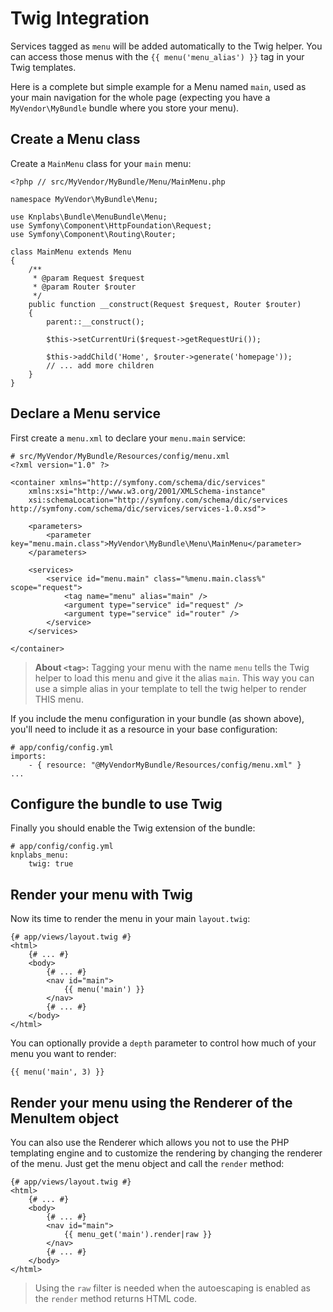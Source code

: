 Twig Integration
================

Services tagged as `menu` will be added automatically to the Twig helper. You
can access those menus with the `{{ menu('menu_alias') }}` tag in your Twig templates.

Here is a complete but simple example for a Menu named `main`, used as your
main navigation for the whole page (expecting you have a `MyVendor\MyBundle` bundle
where you store your menu).

Create a Menu class
-------------------

Create a `MainMenu` class for your `main` menu:

    <?php // src/MyVendor/MyBundle/Menu/MainMenu.php

    namespace MyVendor\MyBundle\Menu;

    use Knplabs\Bundle\MenuBundle\Menu;
    use Symfony\Component\HttpFoundation\Request;
    use Symfony\Component\Routing\Router;

    class MainMenu extends Menu
    {
        /**
         * @param Request $request
         * @param Router $router
         */
        public function __construct(Request $request, Router $router)
        {
            parent::__construct();

            $this->setCurrentUri($request->getRequestUri());

            $this->addChild('Home', $router->generate('homepage'));
            // ... add more children
        }
    }

Declare a Menu service
----------------------

First create a `menu.xml` to declare your `menu.main` service:

    # src/MyVendor/MyBundle/Resources/config/menu.xml
    <?xml version="1.0" ?>

    <container xmlns="http://symfony.com/schema/dic/services"
        xmlns:xsi="http://www.w3.org/2001/XMLSchema-instance"
        xsi:schemaLocation="http://symfony.com/schema/dic/services http://symfony.com/schema/dic/services/services-1.0.xsd">

        <parameters>
            <parameter key="menu.main.class">MyVendor\MyBundle\Menu\MainMenu</parameter>
        </parameters>

        <services>
            <service id="menu.main" class="%menu.main.class%" scope="request">
                <tag name="menu" alias="main" />
                <argument type="service" id="request" />
                <argument type="service" id="router" />
            </service>
        </services>

    </container>

> **About `<tag>`:** Tagging your menu with the name `menu` tells
> the Twig helper to load this menu and give it the alias `main`.
> This way you can use a simple alias in your template to tell the twig helper
> to render THIS menu.


If you include the menu configuration in your bundle (as shown above), you'll
need to include it as a resource in your base configuration:

    # app/config/config.yml
    imports:
        - { resource: "@MyVendorMyBundle/Resources/config/menu.xml" }
    ...


Configure the bundle to use Twig
--------------------------------

Finally you should enable the Twig extension of the bundle:

    # app/config/config.yml
    knplabs_menu:
        twig: true

Render your menu with Twig
--------------------------

Now its time to render the menu in your main `layout.twig`:

    {# app/views/layout.twig #}
    <html>
        {# ... #}
        <body>
            {# ... #}
            <nav id="main">
                {{ menu('main') }}
            </nav>
            {# ... #}
        </body>
    </html>


You can optionally provide a `depth` parameter to control how much of your menu
you want to render:

    {{ menu('main', 3) }}

Render your menu using the Renderer of the MenuItem object
----------------------------------------------------------

You can also use the Renderer which allows you not to use the PHP templating
engine and to customize the rendering by changing the renderer of the menu.
Just get the menu object and call the ``render`` method:

    {# app/views/layout.twig #}
    <html>
        {# ... #}
        <body>
            {# ... #}
            <nav id="main">
                {{ menu_get('main').render|raw }}
            </nav>
            {# ... #}
        </body>
    </html>

> Using the ``raw`` filter is needed when the autoescaping is enabled as the
> ``render`` method returns HTML code.
